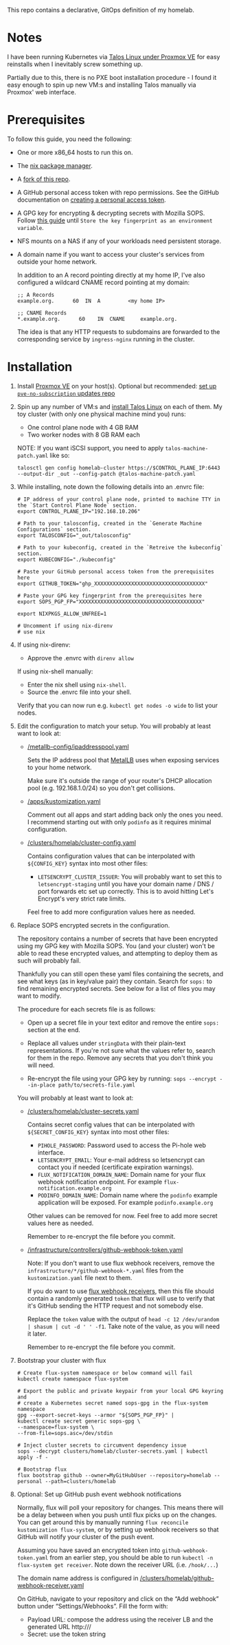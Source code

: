This repo contains a declarative, GitOps definition of my homelab.

# Notes

I have been running Kubernetes via [Talos Linux under Proxmox VE](https://www.talos.dev/v1.3/talos-guides/install/virtualized-platforms/proxmox/) for easy reinstalls when I inevitably screw something up.

Partially due to this, there is no PXE boot installation procedure - I found it easy enough to spin up new VM:s and installing Talos manually via Proxmox' web interface.

# Prerequisites

To follow this guide, you need the following:

- One or more x86_64 hosts to run this on.
- The [nix package manager](https://nixos.org/download.html).
- A [fork of this repo](https://github.com/FruitieX/homelab/fork).
- A GitHub personal access token with repo permissions. See the GitHub documentation on [creating a personal access token](https://docs.github.com/en/authentication/keeping-your-account-and-data-secure/creating-a-personal-access-token).
- A GPG key for encrypting & decrypting secrets with Mozilla SOPS. Follow [this guide](https://fluxcd.io/flux/guides/mozilla-sops/#generate-a-gpg-key) until `Store the key fingerprint as an environment variable`.
- NFS mounts on a NAS if any of your workloads need persistent storage.
- A domain name if you want to access your cluster's services from outside your home network.

  In addition to an A record pointing directly at my home IP, I've also configured a wildcard CNAME record pointing at my domain:

  ```
  ;; A Records
  example.org.	    60	IN	A	      <my home IP>

  ;; CNAME Records
  *.example.org.	  60	IN	CNAME	  example.org.
  ```

  The idea is that any HTTP requests to subdomains are forwarded to the corresponding service by `ingress-nginx` running in the cluster.

# Installation

1.  Install [Proxmox VE](https://www.proxmox.com/en/downloads/category/iso-images-pve) on your host(s). Optional but recommended: [set up `pve-no-subscription` updates repo](https://www.virtualizationhowto.com/2022/08/proxmox-update-no-subscription-repository-configuration/)

2.  Spin up any number of VM:s and [install Talos Linux](https://www.talos.dev/v1.3/talos-guides/install/virtualized-platforms/proxmox/) on each of them. My toy cluster (with only one physical machine mind you) runs:

    - One control plane node with 4 GB RAM
    - Two worker nodes with 8 GB RAM each

    NOTE: If you want iSCSI support, you need to apply `talos-machine-patch.yaml` like so:

    ```
    talosctl gen config homelab-cluster https://$CONTROL_PLANE_IP:6443 --output-dir _out --config-patch @talos-machine-patch.yaml
    ```

3.  While installing, note down the following details into an .envrc file:

    ```
    # IP address of your control plane node, printed to machine TTY in the `Start Control Plane Node` section.
    export CONTROL_PLANE_IP="192.168.10.206"

    # Path to your talosconfig, created in the `Generate Machine Configurations` section.
    export TALOSCONFIG="_out/talosconfig"

    # Path to your kubeconfig, created in the `Retreive the kubeconfig` section.
    export KUBECONFIG="./kubeconfig"

    # Paste your GitHub personal access token from the prerequisites here
    export GITHUB_TOKEN="ghp_XXXXXXXXXXXXXXXXXXXXXXXXXXXXXXXXXXXX"

    # Paste your GPG key fingerprint from the prerequisites here
    export SOPS_PGP_FP="XXXXXXXXXXXXXXXXXXXXXXXXXXXXXXXXXXXXXXXX"

    export NIXPKGS_ALLOW_UNFREE=1

    # Uncomment if using nix-direnv
    # use nix
    ```

4.  If using nix-direnv:

    - Approve the .envrc with `direnv allow`

    If using nix-shell manually:

    - Enter the nix shell using `nix-shell`.
    - Source the .envrc file into your shell.

    Verify that you can now run e.g. `kubectl get nodes -o wide` to list your nodes.

5.  Edit the configuration to match your setup. You will probably at least want to look at:

    - [/metallb-config/ipaddresspool.yaml](/metallb-config/ipaddresspool.yaml)

      Sets the IP address pool that [MetalLB](https://metallb.universe.tf/) uses when exposing services to your home network.

      Make sure it's outside the range of your router's DHCP allocation pool (e.g. 192.168.1.0/24) so you don't get collisions.

    - [/apps/kustomization.yaml](/apps/kustomization.yaml)

      Comment out all apps and start adding back only the ones you need. I recommend starting out with only `podinfo` as it requires minimal configuration.

    - [/clusters/homelab/cluster-config.yaml](/clusters/homelab/cluster-config.yaml)

      Contains configuration values that can be interpolated with `${CONFIG_KEY}` syntax into most other files:

      - `LETSENCRYPT_CLUSTER_ISSUER`: You will probably want to set this to `letsencrypt-staging` until you have your domain name / DNS / port forwards etc set up correctly. This is to avoid hitting Let's Encrypt's very strict rate limits.

      Feel free to add more configuration values here as needed.

6.  Replace SOPS encrypted secrets in the configuration.

    The repository contains a number of secrets that have been encrypted using my GPG key with Mozilla SOPS. You (and your cluster) won't be able to read these encrypted values, and attempting to deploy them as such will probably fail.

    Thankfully you can still open these yaml files containing the secrets, and see what keys (as in key/value pair) they contain.
    Search for `sops:` to find remaining encrypted secrets. See below for a list of files you may want to modify.

    The procedure for each secrets file is as follows:

    - Open up a secret file in your text editor and remove the entire `sops:` section at the end.

    - Replace all values under `stringData` with their plain-text representations. If you're not sure what the values refer to, search for them in the repo. Remove any secrets that you don't think you will need.

    - Re-encrypt the file using your GPG key by running: `sops --encrypt --in-place path/to/secrets-file.yaml`

    You will probably at least want to look at:

    - [/clusters/homelab/cluster-secrets.yaml](/clusters/homelab/cluster-secrets.yaml)

      Contains secret config values that can be interpolated with `${SECRET_CONFIG_KEY}` syntax into most other files:

      - `PIHOLE_PASSWORD`: Password used to access the Pi-hole web interface.
      - `LETSENCRYPT_EMAIL`: Your e-mail address so letsencrypt can contact you if needed (certificate expiration warnings).
      - `FLUX_NOTIFICATION_DOMAIN_NAME`: Domain name for your flux webhook notification endpoint. For example `flux-notification.example.org`
      - `PODINFO_DOMAIN_NAME`: Domain name where the `podinfo` example application will be exposed. For example `podinfo.example.org`

      Other values can be removed for now. Feel free to add more secret values here as needed.

      Remember to re-encrypt the file before you commit.

    - [/infrastructure/controllers/github-webhook-token.yaml](/infrastructure/controllers/github-webhook-token.yaml)

      Note: If you don't want to use flux webhook receivers, remove the `infrastructure/*/github-webhook-*.yaml` files from the `kustomization.yaml` file next to them.

      If you do want to use [flux webhook receivers](https://fluxcd.io/flux/guides/webhook-receivers/), then this file should contain a randomly generated `token` that flux will use to verify that it's GitHub sending the HTTP request and not somebody else.

      Replace the `token` value with the output of `head -c 12 /dev/urandom | shasum | cut -d ' ' -f1`. Take note of the value, as you will need it later.

      Remember to re-encrypt the file before you commit.

7.  Bootstrap your cluster with flux

    ```
    # Create flux-system namespace or below command will fail
    kubectl create namespace flux-system

    # Export the public and private keypair from your local GPG keyring and
    # create a Kubernetes secret named sops-gpg in the flux-system namespace
    gpg --export-secret-keys --armor "${SOPS_PGP_FP}" |
    kubectl create secret generic sops-gpg \
    --namespace=flux-system \
    --from-file=sops.asc=/dev/stdin

    # Inject cluster secrets to circumvent dependency issue
    sops --decrypt clusters/homelab/cluster-secrets.yaml | kubectl apply -f -

    # Bootstrap flux
    flux bootstrap github --owner=MyGitHubUser --repository=homelab --personal --path=clusters/homelab
    ```

8.  Optional: Set up GitHub push event webhook notifications

    Normally, flux will poll your repository for changes. This means there will be a delay between when you push until flux picks up on the changes. You can get around this by manually running `flux reconcile kustomization flux-system`, or by setting up webhook receivers so that GitHub will notify your cluster of the push event.

    Assuming you have saved an encrypted token into `github-webhook-token.yaml` from an earlier step, you should be able to run `kubectl -n flux-system get receiver`. Note down the receiver URL (i.e. `/hook/...`)

    The domain name address is configured in [/clusters/homelab/github-webhook-receiver.yaml](/clusters/homelab/github-webhook-receiver.yaml)

    On GitHub, navigate to your repository and click on the “Add webhook” button under “Settings/Webhooks”. Fill the form with:

    - Payload URL: compose the address using the receiver LB and the generated URL http://<LoadBalancerAddress>/<ReceiverURL>
    - Secret: use the token string
